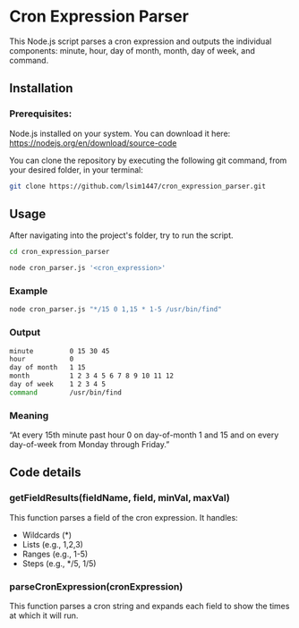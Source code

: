 # Cron Expression Parser

This Node.js script parses a cron expression and outputs the individual components: minute, hour, day of month, month, day of week, and command.

## Installation

### Prerequisites: 
Node.js installed on your system. You can download it here: https://nodejs.org/en/download/source-code

You can clone the repository by executing the following git command, from your desired folder, in your terminal:

```bash
git clone https://github.com/lsim1447/cron_expression_parser.git
```

## Usage
After navigating into the project's folder, try to run the script.

```bash
cd cron_expression_parser

node cron_parser.js '<cron_expression>'
```

### Example
```bash
node cron_parser.js "*/15 0 1,15 * 1-5 /usr/bin/find"
```

### Output
```bash
minute         0 15 30 45
hour           0
day of month   1 15
month          1 2 3 4 5 6 7 8 9 10 11 12
day of week    1 2 3 4 5
command        /usr/bin/find
```
### Meaning
“At every 15th minute past hour 0 on day-of-month 1 and 15 and on every day-of-week from Monday through Friday.”

## Code details

### getFieldResults(fieldName, field, minVal, maxVal)
This function parses a field of the cron expression. 
It handles:
- Wildcards (*)
- Lists (e.g., 1,2,3)
- Ranges (e.g., 1-5)
- Steps (e.g., */5, 1/5)

### parseCronExpression(cronExpression)
This function parses a cron string and expands each field to show the times at which it will run.
